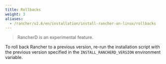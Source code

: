 ```yaml
---
title: Rollbacks
weight: 3
aliases:
  - /rancher/v2.6/en/installation/install-rancher-on-linux/rollbacks
---
```


> RancherD is an experimental feature.

To roll back Rancher to a previous version, re-run the installation script with the previous version specified in the `INSTALL_RANCHERD_VERSION` environment variable.